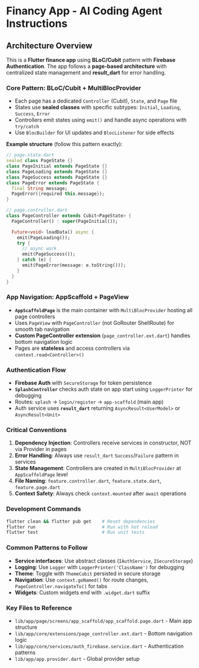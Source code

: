 # Financy App - AI Coding Agent Instructions

## Architecture Overview

This is a **Flutter finance app** using **BLoC/Cubit** pattern with **Firebase Authentication**. The app follows a **page-based architecture** with centralized state management and **result_dart** for error handling.

### Core Pattern: BLoC/Cubit + MultiBlocProvider

- Each page has a dedicated `Controller` (Cubit), `State`, and `Page` file
- States use **sealed classes** with specific subtypes: `Initial`, `Loading`, `Success`, `Error`
- Controllers emit states using `emit()` and handle async operations with `try/catch`
- Use `BlocBuilder` for UI updates and `BlocListener` for side effects

**Example structure** (follow this pattern exactly):

```dart
// page.state.dart
sealed class PageState {}
class PageInitial extends PageState {}
class PageLoading extends PageState {}
class PageSuccess extends PageState {}
class PageError extends PageState {
  final String message;
  PageError({required this.message});
}

// page.controller.dart
class PageController extends Cubit<PageState> {
  PageController() : super(PageInitial());

  Future<void> loadData() async {
    emit(PageLoading());
    try {
      // async work
      emit(PageSuccess());
    } catch (e) {
      emit(PageError(message: e.toString()));
    }
  }
}
```

### App Navigation: AppScaffold + PageView

- **`AppScaffoldPage`** is the main container with `MultiBlocProvider` hosting all page controllers
- Uses `PageView` with `PageController` (not GoRouter ShellRoute) for smooth tab navigation
- **Custom PageController extension** (`page_controller.ext.dart`) handles bottom navigation logic
- Pages are **stateless** and access controllers via `context.read<Controller>()`

### Authentication Flow

- **Firebase Auth** with `SecureStorage` for token persistence
- **`SplashController`** checks auth state on app start using `LoggerPrinter` for debugging
- Routes: `splash` → `login/register` → `app-scaffold` (main app)
- Auth service uses **`result_dart`** returning `AsyncResult<UserModel>` or `AsyncResult<Unit>`

### Critical Conventions

1. **Dependency Injection**: Controllers receive services in constructor, NOT via Provider in pages
2. **Error Handling**: Always use `result_dart` `Success`/`Failure` pattern in services
3. **State Management**: Controllers are created in `MultiBlocProvider` at `AppScaffoldPage` level
4. **File Naming**: `feature.controller.dart`, `feature.state.dart`, `feature.page.dart`
5. **Context Safety**: Always check `context.mounted` after `await` operations

### Development Commands

```bash
flutter clean && flutter pub get    # Reset dependencies
flutter run                         # Run with hot reload
flutter test                        # Run unit tests
```

### Common Patterns to Follow

- **Service interfaces**: Use abstract classes (`IAuthService`, `ISecureStorage`)
- **Logging**: Use `Logger` with `LoggerPrinter('ClassName')` for debugging
- **Theme**: Toggle with `ThemeCubit` persisted in secure storage
- **Navigation**: Use `context.goNamed()` for route changes, `PageController.navigateTo()` for tabs
- **Widgets**: Custom widgets end with `.widget.dart` suffix

### Key Files to Reference

- `lib/app/page/screens/app_scaffold/app_scaffold.page.dart` - Main app structure
- `lib/app/core/extensions/page_controller.ext.dart` - Bottom navigation logic
- `lib/app/core/services/auth_firebase.service.dart` - Authentication patterns
- `lib/app/app.provider.dart` - Global provider setup

